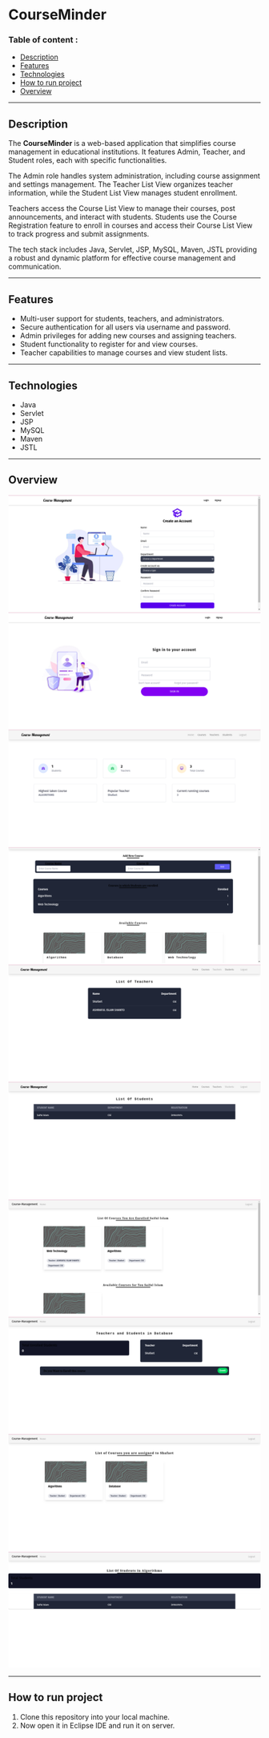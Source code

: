# CourseMinder

### Table of content :
- [Description](#description)
- [Features](#features)
- [Technologies](#technologies)
- [How to run project](#runproject)
- [Overview](#overview)

---

## Description 

The **CourseMinder** is a web-based application that simplifies course management in educational institutions. It features Admin, Teacher, and Student roles, each with specific functionalities.

The Admin role handles system administration, including course assignment and settings management. The Teacher List View organizes teacher information, while the Student List View manages student enrollment.

Teachers access the Course List View to manage their courses, post announcements, and interact with students. Students use the Course Registration feature to enroll in courses and access their Course List View to track progress and submit assignments.

The tech stack includes Java, Servlet, JSP, MySQL, Maven, JSTL providing a robust and dynamic platform for effective course management and communication.

---

## Features

- Multi-user support for students, teachers, and administrators.
- Secure authentication for all users via username and password.
- Admin privileges for adding new courses and assigning teachers.
- Student functionality to register for and view courses.
- Teacher capabilities to manage courses and view student lists.

---

## Technologies
- Java
- Servlet
- JSP
- MySQL
- Maven
- JSTL

---

## Overview

<img src="sample-image/Screenshot from 2023-11-03 02-46-02.png">
<img src="sample-image/Screenshot from 2023-11-03 02-46-14.png">
<img src="sample-image/Screenshot from 2023-11-03 02-46-32.png">
<img src="sample-image/Screenshot from 2023-11-03 02-46-58.png">
<img src="sample-image/Screenshot from 2023-11-03 02-47-05.png">
<img src="sample-image/Screenshot from 2023-11-03 02-47-15.png">
<img src="sample-image/Screenshot from 2023-11-03 02-47-38.png">
<img src="sample-image/Screenshot from 2023-11-03 02-47-54.png">
<img src="sample-image/Screenshot from 2023-11-03 02-49-26.png">
<img src="sample-image/Screenshot from 2023-11-03 02-49-44.png">

---
## How to run project
1. Clone this repository into your local machine.
2. Now open it in Eclipse IDE and run it on server.




